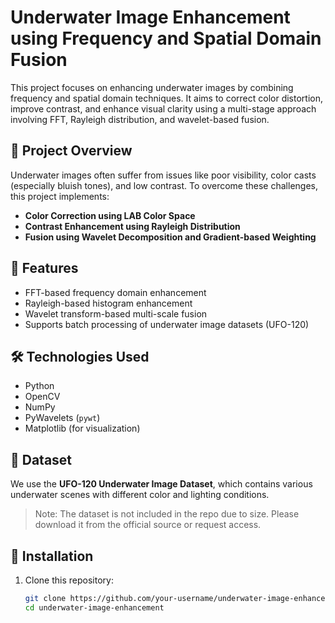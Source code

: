 # Underwater Image Enhancement using Frequency and Spatial Domain Fusion

This project focuses on enhancing underwater images by combining frequency and spatial domain techniques. It aims to correct color distortion, improve contrast, and enhance visual clarity using a multi-stage approach involving FFT, Rayleigh distribution, and wavelet-based fusion.

## 🌊 Project Overview

Underwater images often suffer from issues like poor visibility, color casts (especially bluish tones), and low contrast. To overcome these challenges, this project implements:

- **Color Correction using LAB Color Space**
- **Contrast Enhancement using Rayleigh Distribution**
- **Fusion using Wavelet Decomposition and Gradient-based Weighting**

## 🚀 Features

- FFT-based frequency domain enhancement
- Rayleigh-based histogram enhancement
- Wavelet transform-based multi-scale fusion
- Supports batch processing of underwater image datasets (UFO-120)

## 🛠️ Technologies Used

- Python
- OpenCV
- NumPy
- PyWavelets (`pywt`)
- Matplotlib (for visualization)

## 📁 Dataset

We use the **UFO-120 Underwater Image Dataset**, which contains various underwater scenes with different color and lighting conditions.

> Note: The dataset is not included in the repo due to size. Please download it from the official source or request access.

## 🔧 Installation

1. Clone this repository:
   ```bash
   git clone https://github.com/your-username/underwater-image-enhancement.git
   cd underwater-image-enhancement
